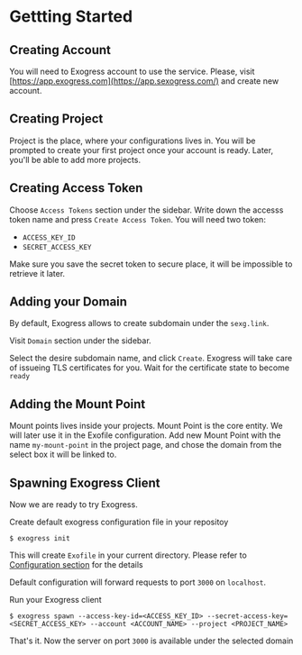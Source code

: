 # Gettting Started

## Creating Account

You will need to Exogress account to use the service. Please, visit [https://app.exogress.com](https://app.sexogress.com/) and create new account.

## Creating Project

Project is the place, where your configurations lives in. You will be prompted to create your first project once your account is ready. Later, you'll be able to add more projects.

## Creating Access Token

Choose `Access Tokens` section under the sidebar. Write down the accesss token name and press `Create Access Token`. You will need two token:

- `ACCESS_KEY_ID`
- `SECRET_ACCESS_KEY`

Make sure you save the secret token to secure place, it will be impossible to retrieve it later.

## Adding your Domain

By default, Exogress allows to create subdomain under the `sexg.link`.

Visit `Domain` section under the sidebar.

Select the desire subdomain name, and click `Create`. Exogress will take care of issueing TLS certificates for you. Wait for the certificate state to become `ready`

## Adding the Mount Point

Mount points lives inside your projects. Mount Point is the core entity. We will later use it in the Exofile configuration. Add new Mount Point with the name `my-mount-point` in the project
page, and chose the domain from the select box it will be linked to.

## Spawning Exogress Client

Now we are ready to try Exogress.

Create default exogress configuration file in your repositoy

```
$ exogress init
```

This will create `Exofile` in your current directory. Please refer to [Configuration section](/exofile.md) for the details

Default configuration will forward requests to port `3000` on `localhost`.

Run your Exogress client

```
$ exogress spawn --access-key-id=<ACCESS_KEY_ID> --secret-access-key=<SECRET_ACCESS_KEY> --account <ACCOUNT_NAME> --project <PROJECT_NAME>
```

That's it. Now the server on port `3000` is available under the selected domain
